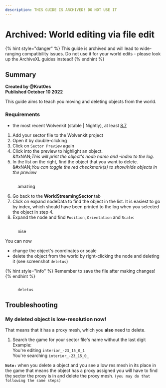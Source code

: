 ```yaml
---
description: THIS GUIDE IS ARCHIVED! DO NOT USE IT
---
```


# Archived: World editing via file edit

{% hint style="danger" %}
This guide is archived and will lead to wide-ranging compatibility issues. Do not use it for your world edits - please look up the ArchiveXL guides instead!
{% endhint %}

## Summary

**Created by @Krat0es**\
**Published October 10 2022**

This guide aims to teach you moving and deleting objects from the world.&#x20;

### Requirements

* the most recent Wolvenkit (stable | Nightly), at least [8.7](https://github.com/WolvenKit/WolvenKit)

1. Add your sector file to the Wolvenkit project
2. Open it by double-clicking
3. Click on `Sector Preview` again
4. Click into the preview to highlight an object. \
   &#xNAN;_&#x54;his will print the object's node name and -index to the log._
5. In the list on the right, find the object that you want to delete.\
   &#xNAN;_&#x59;ou can toggle the red checkmark(s) to show/hide objects in the preview_

<figure><img src="https://files.gitbook.com/v0/b/gitbook-x-prod.appspot.com/o/spaces%2F-MP_ozZVx2gRZUPXkd4r%2Fuploads%2FTyswVnWzwLaPMkbSXGot%2F%E2%80%8F%E2%80%8F%D9%84%D9%82%D8%B7%D8%A9%20%D8%A7%D9%84%D8%B4%D8%A7%D8%B4%D8%A9%20(1974).png?alt=media&#x26;token=d5433dd4-cee3-4180-88a5-0ef59e01ca1a" alt=""><figcaption><p>amazing</p></figcaption></figure>

6. Go back to the **WorldStreamingSector** tab&#x20;
7. Click on expand nodeData to find the object in the list. It is easiest to go by index, which should have been printed to the log when you selected the object in step 4.
8. Expand the node and find `Position`, `Orientation` and `Scale`:



<figure><img src="https://files.gitbook.com/v0/b/gitbook-x-prod.appspot.com/o/spaces%2F-MP_ozZVx2gRZUPXkd4r%2Fuploads%2FHdaUpLML1iVtiGFmgntx%2F%E2%80%8F%E2%80%8F%D9%84%D9%82%D8%B7%D8%A9%20%D8%A7%D9%84%D8%B4%D8%A7%D8%B4%D8%A9%20(1972).png?alt=media&#x26;token=f7a18fcd-f3ad-4631-a052-b9b178e95509" alt=""><figcaption><p>nise</p></figcaption></figure>

You can now

* change the object's coordinates or scale
* delete the object from the world by right-clicking the node and deleting it (see screenshot `deletus`)

{% hint style="info" %}
Remember to save the file after making changes!
{% endhint %}



<figure><img src="https://files.gitbook.com/v0/b/gitbook-x-prod.appspot.com/o/spaces%2F-MP_ozZVx2gRZUPXkd4r%2Fuploads%2FKFW2Z1x9SYGtZ2z4FVVo%2F%E2%80%8F%E2%80%8F%D9%84%D9%82%D8%B7%D8%A9%20%D8%A7%D9%84%D8%B4%D8%A7%D8%B4%D8%A9%20(1973).png?alt=media&#x26;token=37bd0f6b-367e-4320-9502-04ad71e92a63" alt=""><figcaption><p><code>deletus</code></p></figcaption></figure>

## Troubleshooting

### My deleted object is low-resolution now!

That means that it has a proxy mesh, which you **also** need to delete.&#x20;

1. Search the game for your sector file's name without the last digit\
   Example: \
   You're editing `interior_-23_15_0_1`\
   You're searching `interior_-23_15_0_`

**`Note:`** when you delete a object and you see a low res mesh in its place in the game that means the object has a proxy assigned you will have to find the sector the proxy is in and delete the proxy mesh. `(you may do that following the same steps)`
